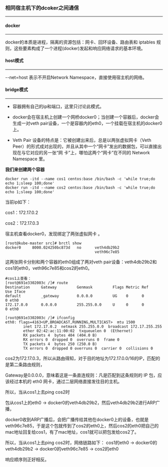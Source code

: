 ### 相同宿主机下的dcoker之间通信

---

#### docker

---

docker的本质是进程，隔离的资源包括：网卡、回环设备、路由表和 iptables 规则，这些要素构成了一个进程(docker)发起和响应网络请求的基本环境。

#### host模式

---

--net=host 表示不开启Network Namespace，直接使用宿主机的网络。

#### bridge模式

---

- 容器拥有自己的ip和端口，这里只讨论此模式。

- docker会在宿主机上创建一个网桥docker0；当创建一个容器后，docker会生成一对veth pair设备，一个是容器内的eth0，一个挂载在宿主机的docker0上。

- Veth Pair 设备的特点是：它被创建出来后，总是以两张虚拟网卡（Veth Peer）的形式成对出现的，并且从其中一个“网卡”发出的数据包，可以直接出现在与它对应的另一张“网 卡”上，哪怕这两个“网卡”在不同的 Network Namespace 里。



**我们来创建两个容器**

```shell
docker run -itd --name cos1 centos:base /bin/bash -c 'while true;do echo 1;sleep 100;done'
docker run -itd --name cos2 centos:base /bin/bash -c 'while true;do echo 1;sleep 100;done'
```

当前ip如下：

cos1：172.17.0.2

cos2：172.17.0.3

宿主机查看docker0，发现绑定了两张虚拟网卡 。

```shell
[root@kube-master src]# brctl show
docker0		8000.024250bc873d	no		veth4db29b2
                                        veth96c7e85
```

这两张网卡分别和两个容器的eth0组成了两对veth pair设备：veth4db29b2和cos1的eth0，veth96c7e85和cos2的eth0。

```shell
#cos1上查看：
[root@691e3302003c /]# route
Destination     Gateway         Genmask         Flags Metric Ref    Use Iface
default         _gateway        0.0.0.0         UG    0      0        0 eth0
172.17.0.0      0.0.0.0         255.255.0.0     U     0      0        0 eth0

[root@691e3302003c /]# ifconfig
eth0: flags=4163<UP,BROADCAST,RUNNING,MULTICAST>  mtu 1500
        inet 172.17.0.2  netmask 255.255.0.0  broadcast 172.17.255.255
        ether 02:42:ac:11:00:02  txqueuelen 0  (Ethernet)
        RX packets 4  bytes 404 (404.0 B)
        RX errors 0  dropped 0  overruns 0  frame 0
        TX packets 4  bytes 250 (250.0 B)
        TX errors 0  dropped 0 overruns 0  carrier 0  collisions 0
```

cos2为172.17.0.3，所以从路由得知，对于目的地址为172.17.0.0/16的IP，匹配的是第二条路由规则，

Gateway是0.0.0.0，意味着这是一条直连规则：凡是匹配到这条规则的 IP 包，应该经过本机的 eth0 网卡，通过二层网络直接发往目的主机。  



所以，当从cos1上去ping cos2时

包从cos1上的eth0 -> docker0的veth4db29b2，然后veth4db29b2进行ARP广播，

docker0收到ARP广播后，会把广播传给其他在docker0上的设备，也就是veth96c7e85，于是这个包就传到了cos2的eth0上，然后cos2的eth0把自己的mac地址回复给cos1，有了mac地址，cos1就可以把包发给cos2了。



所以，当从cos1上去ping cos2时，网络链路如下：
cos1的eth0 -> docker0的veth4db29b2 -> docker0的veth96c7e85 -> cos2的eth0

响应顺序则正好相反。